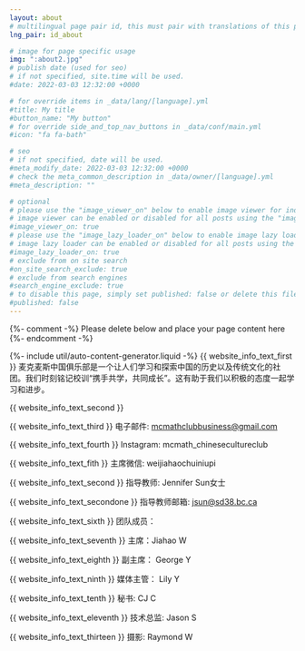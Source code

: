 ```yaml
---
layout: about
# multilingual page pair id, this must pair with translations of this page. (This name must be unique)
lng_pair: id_about

# image for page specific usage
img: ":about2.jpg"
# publish date (used for seo)
# if not specified, site.time will be used.
#date: 2022-03-03 12:32:00 +0000

# for override items in _data/lang/[language].yml
#title: My title
#button_name: "My button"
# for override side_and_top_nav_buttons in _data/conf/main.yml
#icon: "fa fa-bath"

# seo
# if not specified, date will be used.
#meta_modify_date: 2022-03-03 12:32:00 +0000
# check the meta_common_description in _data/owner/[language].yml
#meta_description: ""

# optional
# please use the "image_viewer_on" below to enable image viewer for individual pages or posts (_posts/ or [language]/_posts folders).
# image viewer can be enabled or disabled for all posts using the "image_viewer_posts: true" setting in _data/conf/main.yml.
#image_viewer_on: true
# please use the "image_lazy_loader_on" below to enable image lazy loader for individual pages or posts (_posts/ or [language]/_posts folders).
# image lazy loader can be enabled or disabled for all posts using the "image_lazy_loader_posts: true" setting in _data/conf/main.yml.
#image_lazy_loader_on: true
# exclude from on site search
#on_site_search_exclude: true
# exclude from search engines
#search_engine_exclude: true
# to disable this page, simply set published: false or delete this file
#published: false
---
```


{%- comment -%} Please delete below and place your page content here {%- endcomment -%}

{%- include util/auto-content-generator.liquid -%}
{{ website_info_text_first }}
麦克麦斯中国俱乐部是一个让人们学习和探索中国的历史以及传统文化的社团。我们时刻铭记校训“携手共学，共同成长”。这有助于我们以积极的态度一起学习和进步。

{{ website_info_text_second }}

{{ website_info_text_third }}
电子邮件: mcmathclubbusiness@gmail.com

{{ website_info_text_fourth }}
Instagram: mcmath_chinesecultureclub

{{ website_info_text_fith }}
主席微信: weijiahaochuiniupi

{{ website_info_text_second }}
指导教师: Jennifer Sun女士

{{ website_info_text_secondone }}
指导教师邮箱: jsun@sd38.bc.ca

{{ website_info_text_sixth }}
团队成员：

{{ website_info_text_seventh }}
主席：Jiahao W

{{ website_info_text_eighth }}
副主席： George Y

{{ website_info_text_ninth }}
媒体主管： Lily Y

{{ website_info_text_tenth }}
秘书: CJ C

{{ website_info_text_eleventh }}
技术总监: Jason S

{{ website_info_text_thirteen }}
摄影: Raymond W
